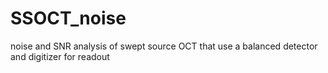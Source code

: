 # SSOCT_noise
noise and SNR analysis of swept source OCT that use a balanced detector and digitizer for readout
